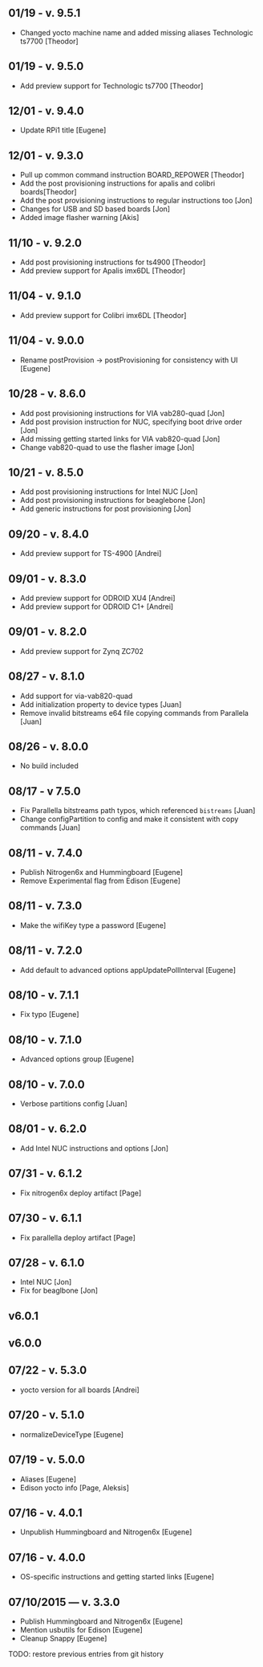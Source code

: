 ## 01/19 - v. 9.5.1

* Changed yocto machine name and added missing aliases Technologic ts7700 [Theodor]

## 01/19 - v. 9.5.0

* Add preview support for Technologic ts7700 [Theodor]

## 12/01 - v. 9.4.0

* Update RPi1 title [Eugene]

## 12/01 - v. 9.3.0

* Pull up common command instruction BOARD_REPOWER [Theodor]
* Add the post provisioning instructions for apalis and colibri boards[Theodor]
* Add the post provisioning instructions to regular instructions too [Jon]
* Changes for USB and SD based boards [Jon]
* Added image flasher warning [Akis]

## 11/10 - v. 9.2.0

* Add post provisioning instructions for ts4900 [Theodor]
* Add preview support for Apalis imx6DL [Theodor]

## 11/04 - v. 9.1.0

* Add preview support for Colibri imx6DL [Theodor]

## 11/04 - v. 9.0.0

* Rename postProvision -> postProvisioning for consistency with UI [Eugene]

## 10/28 - v. 8.6.0

* Add post provisioning instructions for VIA vab280-quad [Jon]
* Add post provision instruction for NUC, specifying boot drive order [Jon]
* Add missing getting started links for VIA vab820-quad [Jon]
* Change vab820-quad to use the flasher image [Jon]

## 10/21 - v. 8.5.0

* Add post provisioning instructions for Intel NUC [Jon]
* Add post provisioning instructions for beaglebone [Jon]
* Add generic instructions for post provisioning [Jon]

## 09/20 - v. 8.4.0

* Add preview support for TS-4900 [Andrei]

## 09/01 - v. 8.3.0

* Add preview support for ODROID XU4 [Andrei]
* Add preview support for ODROID C1+ [Andrei]

## 09/01 - v. 8.2.0

* Add preview support for Zynq ZC702

## 08/27 - v. 8.1.0

* Add support for via-vab820-quad
* Add initialization property to device types [Juan]
* Remove invalid bitstreams e64 file copying commands from Parallela [Juan]

## 08/26 - v. 8.0.0

* No build included

## 08/17 - v 7.5.0

* Fix Parallella bitstreams path typos, which referenced `bistreams` [Juan]
* Change configPartition to config and make it consistent with copy commands [Juan]

## 08/11 - v. 7.4.0

* Publish Nitrogen6x and Hummingboard [Eugene]
* Remove Experimental flag from Edison [Eugene]

## 08/11 - v. 7.3.0
* Make the wifiKey type a password [Eugene]

## 08/11 - v. 7.2.0
* Add default to advanced options appUpdatePollInterval [Eugene]

## 08/10 - v. 7.1.1
* Fix typo [Eugene]

## 08/10 - v. 7.1.0
* Advanced options group [Eugene]

## 08/10 - v. 7.0.0
* Verbose partitions config [Juan]

## 08/01 - v. 6.2.0
* Add Intel NUC instructions and options [Jon]

## 07/31 - v. 6.1.2
* Fix nitrogen6x deploy artifact [Page]

## 07/30 - v. 6.1.1
* Fix parallella deploy artifact [Page]

## 07/28 - v. 6.1.0
* Intel NUC [Jon]
* Fix for beaglbone [Jon]

## v6.0.1

## v6.0.0

## 07/22 - v. 5.3.0
* yocto version for all boards [Andrei]

## 07/20 - v. 5.1.0
* normalizeDeviceType [Eugene]

## 07/19 - v. 5.0.0
* Aliases [Eugene]
* Edison yocto info [Page, Aleksis]

## 07/16 - v. 4.0.1
* Unpublish Hummingboard and Nitrogen6x [Eugene]

## 07/16 - v. 4.0.0
* OS-specific instructions and getting started links [Eugene]

## 07/10/2015 — v. 3.3.0
* Publish Hummingboard and Nitrogen6x [Eugene]
* Mention usbutils for Edison [Eugene]
* Cleanup Snappy [Eugene]

TODO: restore previous entries from git history
